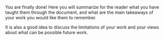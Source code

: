 You are finally done! Here you will summarize for the reader what you have taught them through
the document, and what are the main takeaways of your work you would like them to remember.

It is also a good idea to discuss the limitations of your work and your views about what can be
possible future work.
